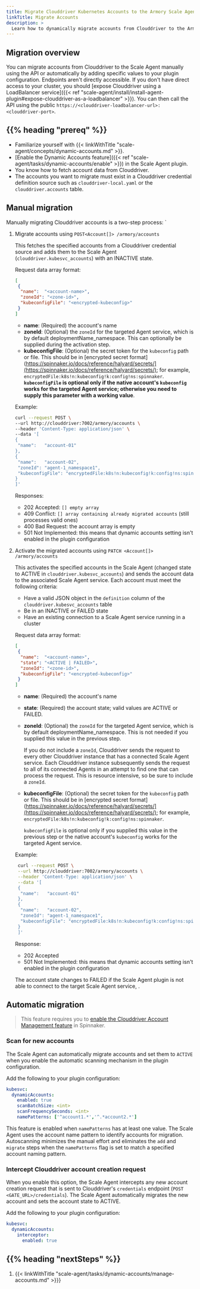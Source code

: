```yaml
---
title: Migrate Clouddriver Kubernetes Accounts to the Armory Scale Agent
linkTitle: Migrate Accounts
description: >
  Learn how to dynamically migrate accounts from Clouddriver to the Armory Scale Agent for Spinnaker and Kubernetes.
---
```


## Migration overview

You can migrate accounts from Clouddriver to the Scale Agent manually using the API or automatically by adding specific values to your plugin configuration. Endpoints aren't directly accessible. If you don't have direct access to your cluster, you should [expose Clouddriver using a LoadBalancer service]({{< ref "scale-agent/install/install-agent-plugin#expose-clouddriver-as-a-loadbalancer" >}}). You can then call the API using the public `https://<clouddriver-loadbalancer-url>:<clouddriver-port>`. 


## {{% heading "prereq" %}}

* Familiarize yourself with {{< linkWithTitle "scale-agent/concepts/dynamic-accounts.md" >}}.
* [Enable the Dynamic Accounts feature]({{< ref "scale-agent/tasks/dynamic-accounts/enable" >}}) in the Scale Agent plugin.
* You know how to fetch account data from Clouddriver. 
* The accounts you want to migrate must exist in a Clouddriver credential definition source such as `clouddriver-local.yaml` or the `clouddriver.accounts` table.

## Manual migration

Manually migrating Clouddriver accounts is a two-step process:
`
1. Migrate accounts using `POST<Account[]> /armory/accounts`

   This fetches the specified accounts from a Clouddriver credential source and adds them to the Scale Agent (`clouddriver.kubesvc_accounts`) with an INACTIVE state.
   
   Request data array format:

   ```json
   [
    {
     "name":  "<account-name>",
     "zoneId": "<zone-id>",
     "kubeconfigFile": "<encrypted-kubeconfig>" 
    }
   ]
   ```

   * **name**: (Required) the account's name
   * **zoneId**: (Optional) the `zoneId` for the targeted Agent service, which is by default deploymentName_namespace. This can optionally be supplied during the activation step.
   * **kubeconfigFile**: (Optional) the secret token for the `kubeconfig` path or file. This should be in [encrypted secret format](https://spinnaker.io/docs/reference/halyard/secrets/](https://spinnaker.io/docs/reference/halyard/secrets/); for example, `encryptedFile:k8s!n:kubeconfig!k:config!ns:spinnaker`. **`kubeconfigFile` is optional only if the native account's `kubeconfig` works for the targeted Agent service; otherwise you need to supply this parameter with a working value**.

   
   Example:

   ```bash
   curl --request POST \
   --url http://clouddriver:7002/armory/accounts \
   --header 'Content-Type: application/json' \
   --data '[
   {
    "name":   "account-01"
   },
   {
    "name":   "account-02",
    "zoneId": "agent-1_namespace1",
    "kubeconfigFile": "encryptedFile:k8s!n:kubeconfig!k:config!ns:spinnaker"
   }
   ]'
   ```

   Responses:

      - 202 Accepted: `[] empty array`
      - 409 Conflict: `[] array containing already migrated accounts` (still processes valid ones)
      - 400 Bad Request: the account array is empty
      - 501 Not Implemented: this means that dynamic accounts setting isn't enabled in the plugin configuration
 

1. Activate the migrated accounts using `PATCH <Account[]> /armory/accounts`
  
   This activates the specified accounts in the Scale Agent (changed state to ACTIVE in `clouddriver.kubesvc_accounts`) and sends the account data to the associated Scale Agent service. Each account must meet the following criteria:

      * Have a valid JSON object in the `definition` column of the `clouddriver.kubesvc_accounts` table
      * Be in an INACTIVE or FAILED state
      * Have an existing connection to a Scale Agent service running in a cluster

   Request data array format:

   ```json
   [
    {
     "name":  "<account-name>",
     "state": "<ACTIVE | FAILED>",
     "zoneId": "<zone-id>",
     "kubeconfigFile": "<encrypted-kubeconfig>"
    }
   ]
   ```

   * **name**: (Required) the account's name
   * **state**: (Required) the account state; valid values are ACTIVE or FAILED.
   * **zoneId**: (Optional) the `zoneId` for the targeted Agent service, which is by default deploymentName_namespace. This is not needed if you supplied this value in the previous step.

       If you do not include a `zoneId`, Clouddriver sends the request to every other Clouddriver instance that has a connected Scale Agent service. Each Clouddriver instance subsequently sends the request to all of its connected Agents in an attempt to find one that can process the request. This is resource intensive, so be sure to include a `zoneId`. 
   
   * **kubeconfigFile**: (Optional) the secret token for the `kubeconfig` path or file. This should be in [encrypted secret format](https://spinnaker.io/docs/reference/halyard/secrets/](https://spinnaker.io/docs/reference/halyard/secrets/); for example, `encryptedFile:k8s!n:kubeconfig!k:config!ns:spinnaker`.
   
      `kubeconfigFile` is optional only if you supplied this value in the previous step or the native account's `kubeconfig` works for the targeted Agent service.

   Example:

   ```bash
    curl --request POST \
    --url http://clouddriver:7002/armory/accounts \
    --header 'Content-Type: application/json' \
    --data '[
    {
     "name":   "account-01"
    },
    {
     "name":   "account-02",
     "zoneId": "agent-1_namespace1",
     "kubeconfigFile": "encryptedFile:k8s!n:kubeconfig!k:config!ns:spinnaker"
    }
    ]'
   ```

   Response:

      - 202 Accepted
      - 501 Not Implemented: this means that dynamic accounts setting isn't enabled in the plugin configuration
 

   The account state changes to FAILED if the Scale Agent plugin is not able to connect to the target Scale Agent service, .


## Automatic migration

>This feature requires you to [enable the Clouddriver Account Management feature](https://spinnaker.io/docs/setup/other_config/accounts/#enabling-account-management) in Spinnaker. 

### Scan for new accounts

The Scale Agent can automatically migrate accounts and set them to `ACTIVE` when you enable the automatic scanning mechanism in the plugin configuration. 

Add the following to your plugin configuration:

```yaml
kubesvc:
  dynamicAccounts:
    enabled: true
    scanBatchSize: <int>
    scanFrequencySeconds: <int>
    namePatterns: ['^account1.*','^.*account2.*']
  ```

This feature is enabled when `namePatterns` has at least one value. The Scale Agent uses the account name pattern to identify accounts for migration.  Autoscanning minimizes the manual effort and eliminates the `add` and `migrate` steps when the `namePatterns` flag is set to match a specified account naming pattern.

### Intercept Clouddriver account creation request

When you enable this option, the Scale Agent intercepts any new account creation request that is sent to Clouddriver's `credentials` endpoint (`POST <GATE_URL>/credentials`).  The Scale Agent automatically migrates the new account and sets the account state to ACTIVE. 

Add the following to your plugin configuration:

```yaml
kubesvc:
  dynamicAccounts:
    interceptor:
      enabled: true
```

## {{% heading "nextSteps" %}}

1. {{< linkWithTitle "scale-agent/tasks/dynamic-accounts/manage-accounts.md" >}}}